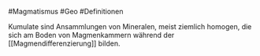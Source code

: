 #Magmatismus #Geo #Definitionen 

Kumulate sind Ansammlungen von Mineralen, meist ziemlich homogen, die sich am Boden von Magmenkammern während der [[Magmendifferenzierung]] bilden.
